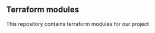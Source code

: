 <!-- BEGIN_TF_DOCS -->
## Terraform modules
This repository contains terraform modules for our project
<!-- END_TF_DOCS -->